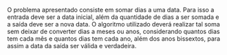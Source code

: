 O problema apresentado consiste em somar dias a uma data. Para isso a entrada deve ser a data inicial, além da quantidade de dias a ser somada e a saída deve ser a nova data. O algoritmo utilizado deverá realizar tal soma sem deixar de converter dias a meses ou anos, considerando quantos dias tem cada mês e quantos dias tem cada ano, além dos anos bissextos, para assim a data da saída ser válida e verdadeira. 
